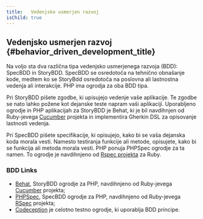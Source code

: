 ```yaml
---
title:   Vedenjsko usmerjen razvoj
isChild: true
---
```


## Vedenjsko usmerjen razvoj {#behavior_driven_development_title}

Na voljo sta dva različna tipa vedenjsko usmerjenega razvoja (BDD): SpecBDD in StoryBDD. SpecBDD se osredotoča na tehnično obnašanje kode,
medtem ko se StoryBdd osredotoča na poslovna ali lastnostna vedenja ali interakcije. PHP ima ogrodja za oba BDD tipa.

Pri StoryBDD pišete zgodbe, ki upisujejo vedenje vaše aplikacije. Te zgodbe
se nato lahko požene kot dejanske teste napram vaši aplikaciji. Uporabljeno ogrodje in PHP aplikacijah za StoryBDD
je Behat, ki je bil navdihnjen od Ruby-jevega [Cucumber](http://cukes.info) projekta in implementira Gherkin DSL
za opisovanje lastnosti vedenja.

Pri SpecBDD pišete specifikacije, ki opisujejo, kako bi se vaša dejanska koda morala vesti. Namesto testiranja
funkcije ali metode, opisujete, kako bi se funkcija ali metoda morala vesti. PHP ponuja PHPSpec ogrodje za ta namen.
To ogrodje je navdihnjeno od [Rspec projekta](http://rspec.info/) za Ruby.

### BDD Links

* [Behat](http://behat.org/), StoryBDD ogrodje za PHP, navdihnjeno od Ruby-jevega [Cucumber](http://cukes.info/) projekta;
* [PHPSpec](http://www.phpspec.net/), SpecBDD ogrodje za PHP, navdihnjeno od Ruby-jevega [RSpec](http://rspec.info/) projekta;
* [Codeception](http://www.codeception.com) je celotno testno ogrodje, ki uporablja BDD principe.

